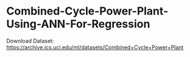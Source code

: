# Combined-Cycle-Power-Plant-Using-ANN-For-Regression

Download Dataset: https://archive.ics.uci.edu/ml/datasets/Combined+Cycle+Power+Plant
